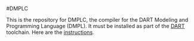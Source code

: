 #DMPLC

This is the repository for DMPLC, the compiler for the DART Modeling
and Programming Language (DMPL). It must be installed as part of the
[DART](https://github.com/cps-sei/dart) toolchain. Here are the
[instructions](https://github.com/cps-sei/dart/wiki/Building-DART-v0.2--(and-later)-Software).
